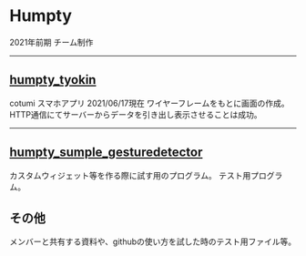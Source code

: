 # Humpty
2021年前期  チーム制作
***

## [humpty_tyokin](https://github.com/WAsub/Humpty/edit/main/humpty_tyokin)
  cotumi スマホアプリ
  2021/06/17現在
  ワイヤーフレームをもとに画面の作成。
  HTTP通信にてサーバーからデータを引き出し表示させることは成功。
***

## [humpty_sumple_gesturedetector](https://github.com/WAsub/Humpty/edit/main/humpty_sumple_gesturedetector)

  カスタムウィジェット等を作る際に試す用のプログラム。
  テスト用プログラム。
  
## その他

  メンバーと共有する資料や、githubの使い方を試した時のテスト用ファイル等。
